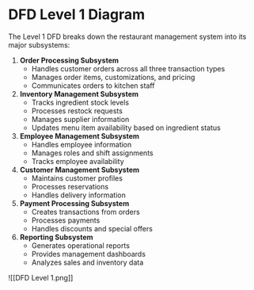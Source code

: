 # DFD Level 1 Diagram

The Level 1 DFD breaks down the restaurant management system into its major subsystems:

1. **Order Processing Subsystem**
    - Handles customer orders across all three transaction types
    - Manages order items, customizations, and pricing
    - Communicates orders to kitchen staff
2. **Inventory Management Subsystem**
    - Tracks ingredient stock levels
    - Processes restock requests
    - Manages supplier information
    - Updates menu item availability based on ingredient status
3. **Employee Management Subsystem**
    - Handles employee information
    - Manages roles and shift assignments
    - Tracks employee availability
4. **Customer Management Subsystem**
    - Maintains customer profiles
    - Processes reservations
    - Handles delivery information
5. **Payment Processing Subsystem**
    - Creates transactions from orders
    - Processes payments
    - Handles discounts and special offers
6. **Reporting Subsystem**
    - Generates operational reports
    - Provides management dashboards
    - Analyzes sales and inventory data


![[DFD Level 1.png]]